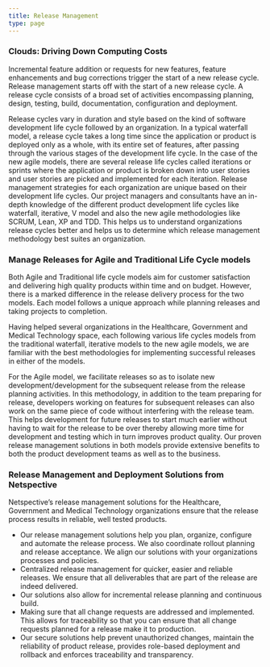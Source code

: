 ```yaml
---
title: Release Management
type: page
---
```

### Clouds: Driving Down Computing Costs

Incremental feature addition or requests for new features, feature enhancements and bug corrections trigger the start of a new release cycle. Release management starts off with the start of a new release cycle. A release cycle consists of a broad set of activities encompassing planning, design, testing, build, documentation, configuration and deployment.

Release cycles vary in duration and style based on the kind of software development life cycle followed by an organization. In a typical waterfall model, a release cycle takes a long time since the application or product is deployed only as a whole, with its entire set of features, after passing through the various stages of the development life cycle. In the case of the new agile models, there are several release life cycles called iterations or sprints where the application or product is broken down into user stories and user stories are picked and implemented for each iteration. Release management strategies for each organization are unique based on their development life cycles. Our project managers and consultants have an in-depth knowledge of the different product development life cycles like waterfall, iterative, V model and also the new agile methodologies like SCRUM, Lean, XP and TDD. This helps us to understand organizations release cycles better and helps us to determine which release management methodology best suites an organization.

### Manage Releases for Agile and Traditional Life Cycle models

Both Agile and Traditional life cycle models aim for customer satisfaction and delivering high quality products within time and on budget. However, there is a marked difference in the release delivery process for the two models. Each model follows a unique approach while planning releases and taking projects to completion.

Having helped several organizations in the Healthcare, Government and Medical Technology space, each following various life cycles models from the traditional waterfall, iterative models to the new agile models, we are familiar with the best methodologies for implementing successful releases in either of the models.

For the Agile model, we facilitate releases so as to isolate new development/development for the subsequent release from the release planning activities. In this methodology, in addition to the team preparing for release, developers working on features for subsequent releases can also work on the same piece of code without interfering with the release team. This helps development for future releases to start much earlier without having to wait for the release to be over thereby allowing more time for development and testing which in turn improves product quality. Our proven release management solutions in both models provide extensive benefits to both the product development teams as well as to the business.

### Release Management and Deployment Solutions from Netspective

Netspective’s release management solutions for the Healthcare, Government and Medical Technology organizations ensure that the release process results in reliable, well tested products.

* Our release management solutions help you plan, organize, configure and automate the release process. We also coordinate rollout planning and release acceptance. We align our solutions with your organizations processes and policies.
* Centralized release management for quicker, easier and reliable releases. We ensure that all deliverables that are part of the release are indeed delivered.
* Our solutions also allow for incremental release planning and continuous build.
* Making sure that all change requests are addressed and implemented. This allows for traceability so that you can ensure that all change requests planned for a release make it to production.
* Our secure solutions help prevent unauthorized changes, maintain the reliability of product release, provides role-based deployment and rollback and enforces traceability and transparency.
